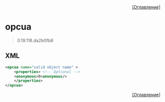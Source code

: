 <p align='right'><a href='index.html'>[Оглавление]</a></p>

# opcua
> 0.19.118.da2b0fb8
## XML
````xml
<opcua name="valid object name" >
	<properties> <!-- Optional -->
	<anonymous>0<anonymous/>
	</properties>
</opcua>
````

<p align='right'><a href='index.html'>[Оглавление]</a></p>

